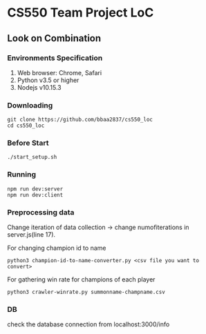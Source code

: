 # CS550 Team Project LoC
## Look on Combination

### Environments Specification
1. Web browser: Chrome, Safari
2. Python v3.5 or higher
3. Nodejs v10.15.3

### Downloading
```
git clone https://github.com/bbaa2837/cs550_loc
cd cs550_loc
```

### Before Start
```
./start_setup.sh
```

### Running
```
npm run dev:server
npm run dev:client
```

### Preprocessing data
Change iteration of data collection -> change numofiterations in server.js(line 17).


For changing champion id to name
```
python3 champion-id-to-name-converter.py <csv file you want to convert>
```

For gathering win rate for champions of each player
```
python3 crawler-winrate.py summonname-champname.csv
```

### DB
check the database connection from localhost:3000/info
